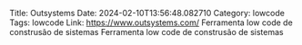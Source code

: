 Title: Outsystems
Date: 2024-02-10T13:56:48.082710
Category: lowcode
Tags: lowcode
Link: https://www.outsystems.com/
Ferramenta low code de construsão de sistemas
Ferramenta low code de construsão de sistemas

